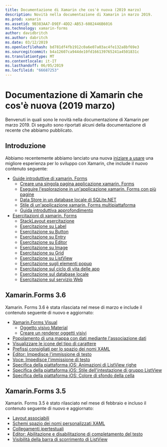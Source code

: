 ```yaml
---
title: Documentazione di Xamarin che cos'è nuova (2019 marzo)
description: Novità nella documentazione di Xamarin in marzo 2019.
ms.prod: xamarin
ms.assetid: 9B383AA7-D9EF-4DD2-AB53-6082446B6016
ms.technology: xamarin-forms
author: davidbritch
ms.author: dabritch
ms.date: 03/12/2019
ms.openlocfilehash: bd781df4fb1912c0a6e07a03ac4fe132a8bf69e3
ms.sourcegitcommit: b4a12607ca944de10fd166139765241a4501831c
ms.translationtype: MT
ms.contentlocale: it-IT
ms.lasthandoff: 06/05/2019
ms.locfileid: "66687253"
---
```

# <a name="xamarin-docs-whats-new-march-2019"></a>Documentazione di Xamarin che cos'è nuova (2019 marzo)

Benvenuti in quali sono le novità nella documentazione di Xamarin per marzo 2019. Di seguito sono riportati alcuni della documentazione di recente che abbiamo pubblicato.

## <a name="get-started"></a>Introduzione

Abbiamo recentemente abbiamo lanciato una nuova [iniziare a usare](~/get-started/index.yml) una migliore esperienza per lo sviluppo con Xamarin, che include il nuovo contenuto seguente:

- [Guide introduttive di xamarin. Forms](~/get-started/quickstarts/index.yml)
  - [Creare una singola pagina applicazione xamarin. Forms](~/get-started/quickstarts/single-page.md)
  - [Eseguire l'esplorazione in un'applicazione xamarin. Forms con più pagine](~/get-started/quickstarts/multi-page.md)
  - [Data Store in un database locale di SQLite.NET](~/get-started/quickstarts/database.md)
  - [Stile di un'applicazione xamarin. Forms multipiattaforma](~/get-started/quickstarts/styling.md)
  - [Guida introduttiva approfondimento](~/get-started/quickstarts/deepdive.md)
- [Esercitazioni di xamarin. Forms](~/get-started/tutorials/index.yml)
  - [StackLayout esercitazione](~/get-started/tutorials/stacklayout/index.yml)
  - [Esercitazione su Label](~/get-started/tutorials/label/index.yml)
  - [Esercitazione su Button](~/get-started/tutorials/button/index.yml)
  - [Esercitazione su Entry](~/get-started/tutorials/entry/index.yml)
  - [Esercitazione su Editor](~/get-started/tutorials/editor/index.yml)
  - [Esercitazione su Image](~/get-started/tutorials/image/index.yml)
  - [Esercitazione su Grid](~/get-started/tutorials/grid/index.yml)
  - [Esercitazione su ListView](~/get-started/tutorials/listview/index.yml)
  - [Esercitazione sugli elementi popup](~/get-started/tutorials/pop-ups/index.yml)
  - [Esercitazione sul ciclo di vita delle app](~/get-started/tutorials/app-lifecycle/index.yml)
  - [Esercitazione sul database locale](~/get-started/tutorials/local-database/index.yml)
  - [Esercitazione sul servizio Web](~/get-started/tutorials/web-service/index.yml)

## <a name="xamarinforms-36"></a>Xamarin.Forms 3.6

Xamarin. Forms 3.6 è stata rilasciata nel mese di marzo e include il contenuto seguente di nuovo e aggiornato:

- [Xamarin.Forms Visual](~/xamarin-forms/user-interface/visual/index.md)
  - [Oggetto visivo Material](~/xamarin-forms/user-interface/visual/material-visual.md)
  - [Creare un renderer oggetti visivi](~/xamarin-forms/user-interface/visual/create.md)
- [Popolamento di una mappa con dati mediante l'associazione dati](~/xamarin-forms/user-interface/map.md#populating-a-map-with-data-using-data-binding)
- [Visualizzare le icone del tipo di carattere](~/xamarin-forms/user-interface/text/fonts.md#display-font-icons)
- [Prefissi consigliati per lo spazio dei nomi XAML](~/xamarin-forms/xaml/custom-prefix.md)
- [Editor: Impedisce l'immissione di testo](~/xamarin-forms/user-interface/text/editor.md#preventing-text-entry)
- [Voce: Impedisce l'immissione di testo](~/xamarin-forms/user-interface/text/entry.md#preventing-text-entry)
- [Specifica della piattaforma iOS: Animazioni di ListView righe](~/xamarin-forms/platform/ios/listview-row-animations.md)
- [Specifica della piattaforma iOS: Stile dell'intestazione di gruppo ListView](~/xamarin-forms/platform/ios/listview-group-header-style.md)
- [Specifica della piattaforma iOS: Colore di sfondo della cella](~/xamarin-forms/platform/ios/cell-background-color.md)

## <a name="xamarinforms-35"></a>Xamarin.Forms 3.5

Xamarin. Forms 3.5 è stato rilasciato nel mese di febbraio e incluso il contenuto seguente di nuovo e aggiornato:

- [Layout associabili](~/xamarin-forms/user-interface/layouts/bindable-layouts.md)
- [Schemi spazio dei nomi personalizzati XAML](~/xamarin-forms/xaml/custom-namespace-schemas.md)
- [Collegamenti ipertestuali](~/xamarin-forms/user-interface/text/label.md#hyperlinks)
- [Editor: Abilitazione e disabilitazione di completamento del testo](~/xamarin-forms/user-interface/text/editor.md#enabling-and-disabling-text-prediction)
- [Visibilità della barra di scorrimento di ListView](~/xamarin-forms/user-interface/listview/customizing-list-appearance.md#scrollbar-visibility)
